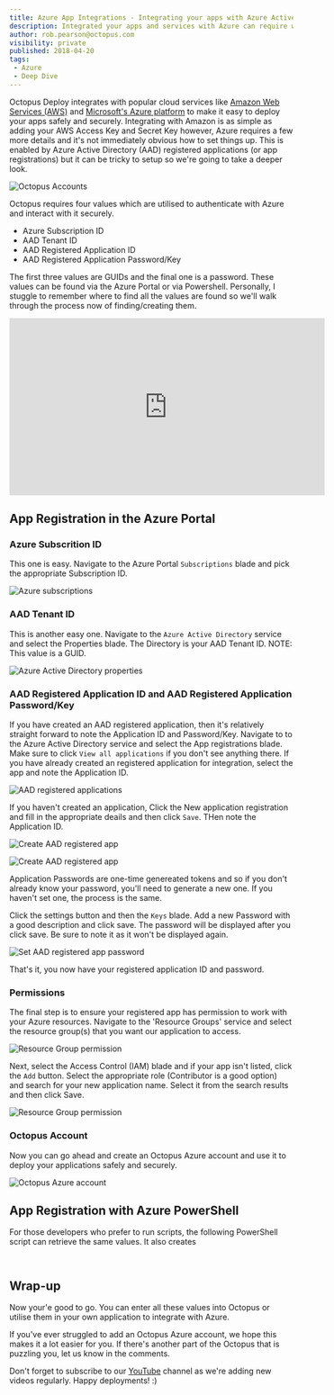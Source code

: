 ```yaml
---
title: Azure App Integrations - Integrating your apps with Azure Active Directory (AAD)
description: Integrated your apps and services with Azure can require working with 
author: rob.pearson@octopus.com
visibility: private
published: 2018-04-20
tags:
 - Azure
 - Deep Dive
---
```


Octopus Deploy integrates with popular cloud services like [Amazon Web Services (AWS)](https://aws.amazon.com/) and [Microsoft's Azure platform](https://azure.microsoft.com/) to make it easy to deploy your apps safely and securely. Integrating with Amazon is as simple as adding your AWS Access Key and Secret Key however, Azure requires a few more details and it's not immediately obvious how to set things up. This is enabled by Azure Active Directory (AAD) registered applications (or app registrations) but it can be tricky to setup so we're going to take a deeper look.

![Octopus Accounts](octopus-accounts.png "width=750")

Octopus requires four values which are utilised to authenticate with Azure and interact with it securely. 

* Azure Subscription ID
* AAD Tenant ID
* AAD Registered Application ID
* AAD Registered Application Password/Key

The first three values are GUIDs and the final one is a password. These values can be found via the Azure Portal or via Powershell. Personally, I stuggle to remember where to find all the values are found so we'll walk through the process now of finding/creating them.

<iframe width="560" height="315" src="https://www.youtube.com/embed/TODO" frameborder="0" allow="autoplay; encrypted-media" allowfullscreen></iframe>

## App Registration in the Azure Portal

### Azure Subscrition ID

This one is easy. Navigate to the Azure Portal `Subscriptions` blade and pick the appropriate Subscription ID.

![Azure subscriptions](azure-subscriptions.png "width=500")

### AAD Tenant ID

This is another easy one. Navigate to the `Azure Active Directory` service and select the Properties blade. The Directory is your AAD Tenant ID. NOTE: This value is a GUID.

![Azure Active Directory properties](azure-ad-properties.png "width=500")

### AAD Registered Application ID and AAD Registered Application Password/Key

If you have created an AAD registered application, then it's relatively straight forward to note the Application ID and Password/Key. Navigate to to the Azure Active Directory service and select the App registrations blade. Make sure to click `View all applications` if you don't see anything there. If you have already created an registered application for integration, select the app and note the Application ID. 

![AAD registered applications](azure-ad-registered-apps.png "width=500")

If you haven't created an application, Click the New application registration and fill in the appropriate deails and then click `Save`. THen note the Application ID. 

![Create AAD registered app](azure-ad-create-registered-app01.png "width=500")

![Create AAD registered app](azure-ad-create-registered-app02.png "width=500")

Application Passwords are one-time genereated tokens and so if you don't already know your password, you'll need to generate a new one. If you haven't set one, the process is the same. 

Click the settings button and then the `Keys` blade. Add a new Password with a good description and click save. The password will be displayed after you click save. Be sure to note it as it won't be displayed again. 

![Set AAD registered app password](azure-ad-registered-app-password.png "width=500")

That's it, you now have your registered application ID and password.

### Permissions

The final step is to ensure your registered app has permission to work with your Azure resources. Navigate to the 'Resource Groups' service and select the resource group(s) that you want our application to access. 

![Resource Group permission](resource-group-perms01.png "width=500")

Next, select the Access Control (IAM) blade and if your app isn't listed, click the `Add` button. Select the appropriate role (Contributor is a good option) and search for your new application name. Select it from the search results and then click Save.  

![Resource Group permission](resource-group-perms02.png "width=500")

### Octopus Account

Now you can go ahead and create an Octopus Azure account and use it to deploy your applications safely and securely.

![Octopus Azure account](octopus-account.png "width=500")

## App Registration with Azure PowerShell

For those developers who prefer to run scripts, the following PowerShell script can retrieve the same values. It also creates 

```


```

## Wrap-up

Now your'e good to go. You can enter all these values into Octopus or utilise them in your own application to integrate with Azure.  

If you've ever struggled to add an Octopus Azure account, we hope this makes it a lot easier for you. If there's another part of the Octopus that is puzzling you, let us know in the comments.

Don't forget to subscribe to our [YouTube](https://youtube.com/octopusdeploy) channel as we're adding new videos regularly. Happy deployments! :)
